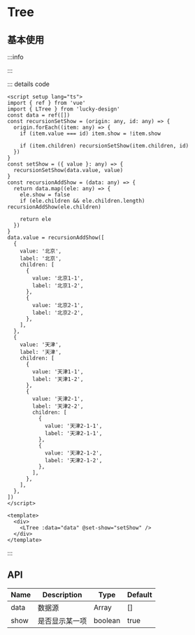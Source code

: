 # Tree

<script setup>
import Basic from '../../examples/tree/basic.vue'
</script>

## 基本使用

:::info

<Basic />

:::

::: details code

```vue
<script setup lang="ts">
import { ref } from 'vue'
import { LTree } from 'lucky-design'
const data = ref([])
const recursionSetShow = (origin: any, id: any) => {
  origin.forEach((item: any) => {
    if (item.value === id) item.show = !item.show

    if (item.children) recursionSetShow(item.children, id)
  })
}
const setShow = ({ value }: any) => {
  recursionSetShow(data.value, value)
}
const recursionAddShow = (data: any) => {
  return data.map((ele: any) => {
    ele.show = false
    if (ele.children && ele.children.length) recursionAddShow(ele.children)

    return ele
  })
}
data.value = recursionAddShow([
  {
    value: '北京',
    label: '北京',
    children: [
      {
        value: '北京1-1',
        label: '北京1-2',
      },
      {
        value: '北京2-1',
        label: '北京2-2',
      },
    ],
  },
  {
    value: '天津',
    label: '天津',
    children: [
      {
        value: '天津1-1',
        label: '天津1-2',
      },
      {
        value: '天津2-1',
        label: '天津2-2',
        children: [
          {
            value: '天津2-1-1',
            label: '天津2-1-1',
          },
          {
            value: '天津2-1-2',
            label: '天津2-1-2',
          },
        ],
      },
    ],
  },
])
</script>

<template>
  <div>
    <LTree :data="data" @set-show="setShow" />
  </div>
</template>
```

:::

## API

| Name | Description    | Type    | Default |
| ---- | -------------- | ------- | ------- |
| data | 数据源         | Array   | []      |
| show | 是否显示某一项 | boolean | true    |
